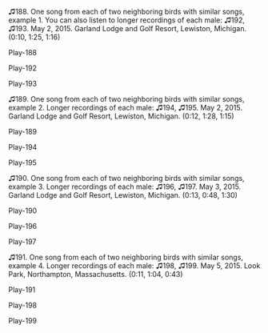 ♫188. One song from each of two neighboring birds with similar songs,
example 1. You can also listen to longer recordings of each male: ♫192,
♫193. May 2, 2015. Garland Lodge and Golf Resort, Lewiston, Michigan.
(0:10, 1:25, 1:16)

Play-188

Play-192

Play-193

♫189. One song from each of two neighboring birds with similar songs,
example 2. Longer recordings of each male: ♫194, ♫195. May 2, 2015.
Garland Lodge and Golf Resort, Lewiston, Michigan. (0:12, 1:28, 1:15)

Play-189

Play-194

Play-195

♫190. One song from each of two neighboring birds with similar songs,
example 3. Longer recordings of each male: ♫196, ♫197. May 3, 2015.
Garland Lodge and Golf Resort, Lewiston, Michigan. (0:13, 0:48, 1:30)

Play-190

Play-196

Play-197

♫191. One song from each of two neighboring birds with similar songs,
example 4. Longer recordings of each male: ♫198, ♫199. May 5, 2015. Look
Park, Northampton, Massachusetts. (0:11, 1:04, 0:43)

Play-191

Play-198

Play-199
